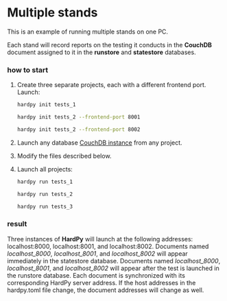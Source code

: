 # Multiple stands

This is an example of running multiple stands on one PC.

Each stand will record reports on the testing it conducts in the **CouchDB** 
document assigned to it in the **runstore** and **statestore** databases.

### how to start

1. Create three separate projects, each with a different frontend port.
   Launch: 
    ```bash
    hardpy init tests_1 
    ```

    ```bash
    hardpy init tests_2 --frontend-port 8001
    ```

    ```bash
    hardpy init tests_2 --frontend-port 8002
    ```
2. Launch any database [CouchDB instance](../documentation/database.md#couchdb-instance) from any project.
3. Modify the files described below.
4. Launch all projects:
   
   ```bash
   hardpy run tests_1
   ```

   ```bash
   hardpy run tests_2
   ```

   ```bash
   hardpy run tests_3
   ```

### result

Three instances of **HardPy** will launch at the following addresses: 
localhost:8000, localhost:8001, and localhost:8002. 
Documents named *localhost_8000*, *localhost_8001*, and *localhost_8002* will 
appear immediately in the statestore database. 
Documents named *localhost_8000*, *localhost_8001*, and *localhost_8002* will 
appear after the test is launched in the runstore database. 
Each document is synchronized with its corresponding HardPy server address.
If the host addresses in the hardpy.toml file change, the document addresses will change as well.
